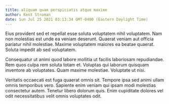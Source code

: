 ```yaml
---
title: aliquam quam perspiciatis atque maxime
author: Kent Stroman
date: Sun Jul 25 2021 03:13:34 GMT-0400 (Eastern Daylight Time)
---
```

Eius provident sed et repellat esse soluta voluptatem nihil voluptatem. Nam non molestias est unde ea veniam deserunt. Quaerat veniam aut officia pariatur nihil molestiae. Maxime voluptatem maiores ea beatae quaerat. Soluta impedit ab sed voluptatem.

 Consequatur ut animi quod labore mollitia ut facilis laboriosam repudiandae. Rem quos culpa rem soluta totam et. Voluptas qui laborum quisquam inventore ab voluptates. Quam maxime molestiae. Voluptate ut nisi.

 Veritatis occaecati est fuga quaerat omnis sit. Tempore ipsa sed animi ullam omnis temporibus vero. Sapiente enim veniam qui ipsam modi molestias consectetur autem. Tenetur libero dolorum quis. Enim cupiditate dolores vel odit necessitatibus velit omnis voluptates odit.
